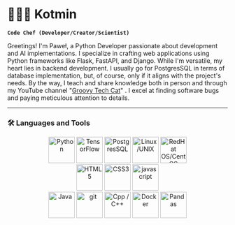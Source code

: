 # 👨🏻‍🍳 Kotmin

**`Code Chef (Developer/Creator/Scientist)`**

Greetings! I'm Paweł, a Python Developer passionate about development and AI implementations. I specialize in crafting web applications using Python frameworks like Flask, FastAPI, and Django. While I'm versatile, my heart lies in backend development. I usually go for PostgresSQL in terms of database implementation, but, of course, only if it aligns with the project's needs. By the way, I teach and share knowledge both in person and through my YouTube channel "[Groovy Tech Cat][youtube]" . I excel at finding software bugs and paying meticulous attention to details.

---

### 🛠️ Languages and Tools


<div style="text-align: center;" align="center">
  <div style="text-align: center;">
    <img alt="Python" width="60px" src="https://cdn.jsdelivr.net/gh/devicons/devicon/icons/python/python-original.svg"/>
    <img alt="TensorFlow" width="60px" src="https://cdn.jsdelivr.net/gh/devicons/devicon/icons/tensorflow/tensorflow-original.svg"/>
    <img alt="PostgresSQL" width="60px" src="https://cdn.jsdelivr.net/gh/devicons/devicon/icons/postgresql/postgresql-original-wordmark.svg"/>
    <img alt="Linux/UNIX" width="60px" src="https://cdn.jsdelivr.net/gh/devicons/devicon/icons/linux/linux-original.svg"/>
    <img alt="RedHat OS/CentOS" width="60px" src="https://cdn.jsdelivr.net/gh/devicons/devicon/icons/redhat/redhat-original-wordmark.svg"/>
  </div>

  <div style="text-align: center;" align="center">
    <img alt="HTML5" style="text-align: center;" width="60px" src="https://cdn.jsdelivr.net/gh/devicons/devicon/icons/html5/html5-original.svg"/>
    <img alt="CSS3" style="text-align: center;" width="60px" src="https://cdn.jsdelivr.net/gh/devicons/devicon/icons/css3/css3-original.svg"/>
    <img alt="javascript" style="text-align: center;" width="60px" src="https://cdn.jsdelivr.net/gh/devicons/devicon/icons/javascript/javascript-original.svg"/>
  </div>

  
  <div class="category" style="text-align: center;>
    <img alt="Godot"  width="60px" src="https://cdn.jsdelivr.net/gh/devicons/devicon/icons/godot/godot-original-wordmark.svg"/>
    <img alt="Java"  width="60px" src="https://cdn.jsdelivr.net/gh/devicons/devicon/icons/java/java-original-wordmark.svg"/>
    <img alt="git"  width="60px" src="https://cdn.jsdelivr.net/gh/devicons/devicon/icons/git/git-original-wordmark.svg"/>
    <img alt="Cpp / C++"  width="60px" src="https://cdn.jsdelivr.net/gh/devicons/devicon/icons/cplusplus/cplusplus-original.svg"/>
    <img alt="Docker"  width="60px" src="https://cdn.jsdelivr.net/gh/devicons/devicon/icons/docker/docker-original-wordmark.svg"/>
    <img alt="Pandas"  width="60px" src="https://cdn.jsdelivr.net/gh/devicons/devicon/icons/pandas/pandas-original-wordmark.svg"/>
  </div>

</div>



[youtube]: https://youtube.com/groovytechcat

<!--
**Kotmin/Kotmin** is a ✨ _special_ ✨ repository because its `README.md` (this file) appears on your GitHub profile.

Here are some ideas to get you started:

- 🔭 I’m currently working on ...
- 🌱 I’m currently learning ...
- 👯 I’m looking to collaborate on ...
- 🤔 I’m looking for help with ...
- 💬 Ask me about ...
- 📫 How to reach me: ...
- 😄 Pronouns: ...
- ⚡ Fun fact: ...
-->

